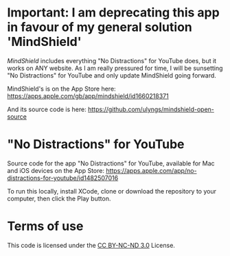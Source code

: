 # Important: I am deprecating this app in favour of my general solution 'MindShield'
*MindShield* includes everything "No Distractions" for YouTube does, but it works on ANY website. As I am really pressured for time, I will be sunsetting "No Distractions" for YouTube and only update MindShield going forward.

MindShield's is on the App Store here: https://apps.apple.com/gb/app/mindshield/id1660218371

And its source code is here: https://github.com/ulyngs/mindshield-open-source

# "No Distractions" for YouTube

Source code for the app "No Distractions" for YouTube, available for Mac and iOS devices on the App Store: https://apps.apple.com/app/no-distractions-for-youtube/id1482507016


To run this locally, install XCode, clone or download the repository to your computer, then click the Play button.

# Terms of use
This code is licensed under the [CC BY-NC-ND 3.0](https://creativecommons.org/licenses/by-nc-nd/3.0/) License.
